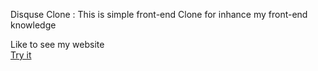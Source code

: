 Disquse Clone : 
 This is simple front-end  Clone for inhance my front-end knowledge
 
Like to see my website \
[Try it](http://disqus.epizy.com/)
